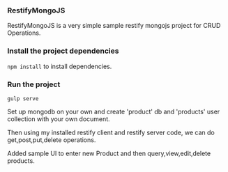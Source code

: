 ### RestifyMongoJS
RestifyMongoJS is a very simple sample restify mongojs project for CRUD Operations.

### Install the project dependencies
`npm install` to install dependencies.

### Run the project
`gulp serve`


Set up mongodb on your own and create 'product' db and 'products' user collection with your own document.

Then using my installed restify client and restify server code, we can do get,post,put,delete operations.

Added sample UI to enter new Product and then query,view,edit,delete products.


